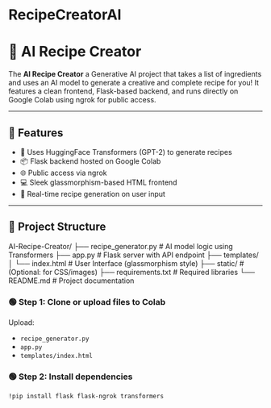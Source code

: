# RecipeCreatorAI
# 🍳 AI Recipe Creator

The **AI Recipe Creator** a Generative AI project that takes a list of ingredients and uses an AI model to generate a creative and complete recipe for you! It features a clean frontend, Flask-based backend, and runs directly on Google Colab using ngrok for public access.

---

## 🚀 Features

- 🧠 Uses HuggingFace Transformers (GPT-2) to generate recipes
- 📦 Flask backend hosted on Google Colab
- 🌐 Public access via ngrok
- 💻 Sleek glassmorphism-based HTML frontend
- 🔄 Real-time recipe generation on user input

---

## 📁 Project Structure
AI-Recipe-Creator/
├── recipe_generator.py    # AI model logic using Transformers
├── app.py                 # Flask server with API endpoint
├── templates/
│ └── index.html           # User Interface (glassmorphism style)
├── static/                # (Optional: for CSS/images)
├── requirements.txt       # Required libraries
└── README.md              # Project documentation

### 🟢 Step 1: Clone or upload files to Colab

Upload:
- `recipe_generator.py`
- `app.py`
- `templates/index.html`

### 🟢 Step 2: Install dependencies

```bash
!pip install flask flask-ngrok transformers
